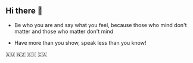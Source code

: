 ## Hi there 👋


- Be who you are and say what you feel, because those who mind don't matter and those who matter don't mind

- Have more than you show, speak less than you know!

🇦🇺         🇳🇿         🇸🇮         🇨🇦        

<!--
**anderlli0053/anderlli0053** is a ✨ _special_ ✨ repository because its `README.md` (this file) appears on your GitHub profile.

Here are some ideas to get you started:

- 🔭 I’m currently working on ...
- 🌱 I’m currently learning ...
- 👯 I’m looking to collaborate on ...
- 🤔 I’m looking for help with ...
- 💬 Ask me about ...
- 📫 How to reach me: ...
- 😄 Pronouns: ...
- ⚡ Fun fact: ...
-->
